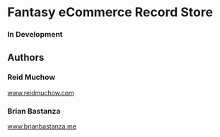 # Fantasy eCommerce Record Store

### In Development

## Authors

### Reid Muchow

www.reidmuchow.com

### Brian Bastanza

www.brianbastanza.me

